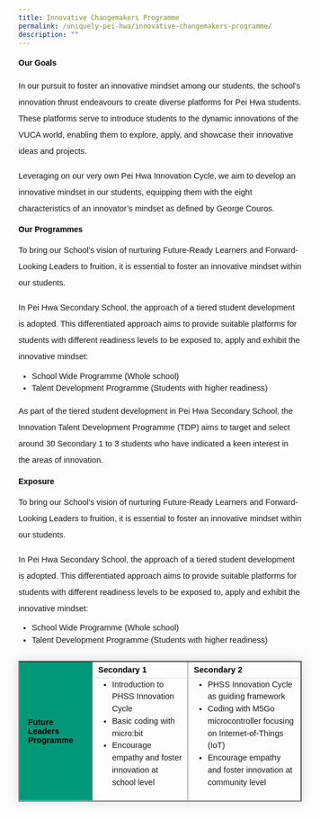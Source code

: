 ```yaml
---
title: Innovative Changemakers Programme
permalink: /uniquely-pei-hwa/innovative-changemakers-programme/
description: ""
---
```

<h4 style="color:black;font-weight:bold;font-family:sans-serif;">Our Goals</h4>
<p style="font-size:14.5px; line-height:2;margin-top:15px; font-family:sans-serif">In our pursuit to foster an innovative mindset among our students, the school's innovation thrust endeavours to create diverse platforms for Pei Hwa students. These platforms serve to
introduce students to the dynamic innovations of the VUCA world, enabling them to explore, apply, and showcase their innovative ideas and projects.</p>

<p style="font-size:14.5px; line-height:2;margin-top:15px; font-family:sans-serif">Leveraging on our very own Pei Hwa Innovation Cycle, we aim to develop an innovative
mindset in our students, equipping them with the eight characteristics of an innovator’s mindset as defined by George Couros.</p>

<h4 style="font-weight: bold;margin: 0;color:black;font-family:sans-serif">Our Programmes</h4>

<p style="font-size:14.5px; line-height:2;margin-top:15px;font-family:sans-serif;">To bring our School's vision of nurturing Future-Ready Learners and Forward-Looking Leaders to fruition, it is essential to foster an innovative mindset within our students.</p>

<p style="font-size:14.5px; line-height:2;margin-top:15px;font-family:sans-serif;">In Pei Hwa Secondary School, the approach of a tiered student development is adopted. This differentiated approach aims to provide suitable platforms for students with different readiness
levels to be exposed to, apply and exhibit the innovative mindset:</p>

<ul style="margin-top:-5px;">
	<li style="font-size:14.5px; line-height:1.5;font-family:sans-serif;">School Wide Programme (Whole school)</li>
					<li style="font-size:14.5px; line-height:1.5;font-family:sans-serif;">Talent Development Programme (Students with higher readiness)</li>
</ul>

<p style="font-size:14.5px; line-height:2;margin-top:15px;font-family:sans-serif;">As part of the tiered student development in Pei Hwa Secondary School, the Innovation Talent Development Programme (TDP) aims to target and select around 30 Secondary 1 to 3 students
who have indicated a keen interest in the areas of innovation.</p>

<h4 style="font-weight: bold;margin: 0;color:black;font-family:sans-serif">Exposure</h4>

<p style="font-size:14.5px; line-height:2;margin-top:15px;font-family:sans-serif;">To bring our School's vision of nurturing Future-Ready Learners and Forward-Looking Leaders to fruition, it is essential to foster an innovative mindset within our students.</p>

<p style="font-size:14.5px; line-height:2;margin-top:15px;font-family:sans-serif;">In Pei Hwa Secondary School, the approach of a tiered student development is adopted. This differentiated approach aims to provide suitable platforms for students with different readiness
levels to be exposed to, apply and exhibit the innovative mindset:</p>

<ul style="margin-top:-5px;">
	<li style="font-size:14.5px; line-height:1.5;font-family:sans-serif;">School Wide Programme (Whole school)</li>
					<li style="font-size:14.5px; line-height:1.5;font-family:sans-serif;">Talent Development Programme (Students with higher readiness)</li>
</ul>

<table border="1" style="border-collapse: collapse;margin: 25px 0;font-size: 0.9em;font-family: sans-serif;min-width: 400px; box-shadow: 0 0 20px rgba(0, 0, 0, 0.15);">
	
<tbody>
<tr style="border-bottom: 1px solid #dddddd;">
<td rowspan="2" style="padding: 20px 15px; font-size:14.5px; font-family:sans-serif;background-color:#009879"><strong style="font-family:sans-serif;color:black;">Future Leaders
Programme</strong></td>
	<td style="padding: 6px 10px;font-size:14.5px;font-family:sans-serif;"><strong style="font-size:14.5px;font-family:sans-serif;color:black">Secondary 1</strong></td>
	<td style="padding: 6px 10px;font-size:14.5px;font-family:sans-serif;"><strong style="font-size:14.5px;font-family:sans-serif;color:black;">Secondary 2</strong></td>
</tr>
	
<tr style="border-bottom: 1px solid #dddddd;">
<td style="padding: 6px 10px;font-size:14.5px;font-family:sans-serif;"><ul style="margin-top:-5px;">
	<li style="font-size:14.5px; line-height:1.5;font-family:sans-serif;">Introduction to PHSS Innovation Cycle</li>
					<li style="font-size:14.5px; line-height:1.5;font-family:sans-serif;"> Basic coding with micro:bit</li>
	<li style="font-size:14.5px; line-height:1.5;font-family:sans-serif;"> Encourage empathy and foster innovation at school level</li>
</ul></td>
	<td style="padding: 6px 10px;font-size:14.5px;font-family:sans-serif;"><ul style="margin-top:-5px;">
	<li style="font-size:14.5px; line-height:1.5;font-family:sans-serif;"> PHSS Innovation Cycle as guiding framework</li>
					<li style="font-size:14.5px; line-height:1.5;font-family:sans-serif;"> Coding with M5Go microcontroller focusing on Internet-of-Things (IoT)</li>
	<li style="font-size:14.5px; line-height:1.5;font-family:sans-serif;"> Encourage empathy and foster innovation at community level</li>
</ul></td>
</tr>

</tbody>
</table>
